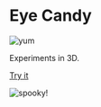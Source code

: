 # Eye Candy 

![yum](https://brettmcgillis.github.io/eye-candy/favicon.ico)

Experiments in 3D.

[Try it](https://brettmcgillis.github.io/eye-candy/)

![spooky!](https://brettmcgillis.github.io/eye-candy/screenshot.png)
